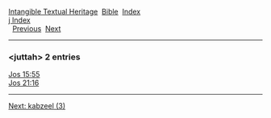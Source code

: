 [Intangible Textual Heritage](../../index)  [Bible](../index) 
[Index](index)   
[j Index](_j_)  
  [Previous](c06396)  [Next](c06398) 

------------------------------------------------------------------------

### &lt;juttah&gt; 2 entries

[Jos 15:55](../kjv/jos015.htm#055)  
[Jos 21:16](../kjv/jos021.htm#016)  

------------------------------------------------------------------------

[Next: kabzeel (3)](c06398)

